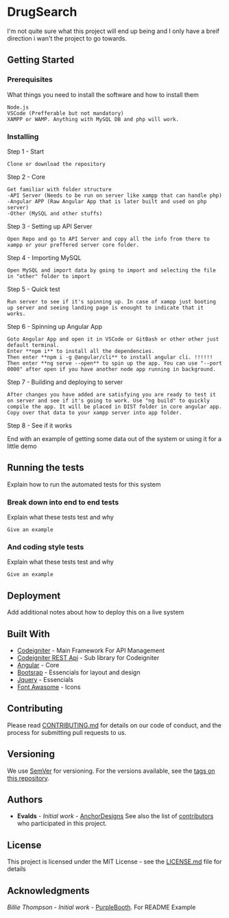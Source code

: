 # DrugSearch
I'm not quite sure what this project will end up being and I only have a breif direction i wan't the project to go towards.
## Getting Started


### Prerequisites
What things you need to install the software and how to install them
```
Node.js
VSCode (Prefferable but not mandatory)
XAMPP or WAMP. Anything with MySQL DB and php will work. 
```
### Installing
Step 1 - Start
```
Clone or download the repository
```
Step 2 - Core
```
Get familiar with folder structure 
-API Server (Needs to be run on server like xampp that can handle php)
-Angular APP (Raw Angular App that is later built and used on php server)
-Other (MySQL and other stuffs)
```
Step 3 - Setting up API Server
```
Open Repo and go to API Server and copy all the info from there to xampp or your preffered server core folder.
```
Step 4 - Importing MySQL
```
Open MySQL and import data by going to import and selecting the file in "other" folder to import
```
Step 5 - Quick test
```
Run server to see if it's spinning up. In case of xampp just booting up server and seeing landing page is enought to indicate that it works.
```
Step 6 - Spinning up Angular App
```
Goto Angular App and open it in VSCode or GitBash or other other just default terminal.
Enter **npm i** to install all the dependencies.
Then enter **npm i -g @angular/cli** to install angular cli. !!!!!!
Then enter **ng serve --open** to spin up the app. You can use "--port 0000" after open if you have another node app running in background.
```
Step 7 - Building and deploying to server
```
After changes you have added are satisfying you are ready to test it on server and see if it's going to work. Use "ng build" to quickly compile the app. It will be placed in DIST folder in core angular app. 
Copy over that data to your xampp server into app folder.
```
Step 8 - See if it works




End with an example of getting some data out of the system or using it for a little demo
## Running the tests
Explain how to run the automated tests for this system
### Break down into end to end tests
Explain what these tests test and why
```
Give an example
```
### And coding style tests
Explain what these tests test and why
```
Give an example
```
## Deployment
Add additional notes about how to deploy this on a live system
## Built With
* [Codeigniter](http://www.dropwizard.io/1.0.2/docs/) - Main Framework For API Management
* [Codeigniter REST Api](https://rometools.github.io/rome/) - Sub library for Codeigniter
* [Angular](https://maven.apache.org/) - Core 
* [Bootsrap](https://maven.apache.org/) - Essencials for layout and design
* [Jquery](https://maven.apache.org/) - Essencials 
* [Font Awasome](https://maven.apache.org/) - Icons 

## Contributing
Please read [CONTRIBUTING.md](https://gist.github.com/PurpleBooth/b24679402957c63ec426) for details on our code of conduct, and the process for submitting pull requests to us.
## Versioning
We use [SemVer](http://semver.org/) for versioning. For the versions available, see the [tags on this repository](https://github.com/your/project/tags). 
## Authors
* **Evalds** - *Initial work* - [AnchorDesigns](https://github.com/AnchorDesigns)
See also the list of [contributors](https://github.com/your/project/contributors) who participated in this project.
## License
This project is licensed under the MIT License - see the [LICENSE.md](LICENSE.md) file for details
## Acknowledgments
*Billie Thompson* - *Initial work* - [PurpleBooth](https://github.com/PurpleBooth). For README Example
